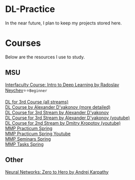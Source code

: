 # DL-Practice
In the near future, I plan to keep my projects stored here.

# Courses
Below are the resources I use to study.

## MSU
[Interfaculty Course: Intro to Deep Learning by Radoslav Neychev](https://github.com/MSUcourses/Data-Analysis-with-Python/tree/main/Deep%20Learning):star::star:`Beginner`<br/>

[DL for 3rd Course (all streams)](https://github.com/MSU-ML-COURSE/DL-COURSE-22)<br/>
[DL Course by Alexander D'yakonov (more detailed)](https://github.com/Dyakonov/DL)<br/>
[DL Course for 3rd Stream by Alexander D'yakonov](https://github.com/Dyakonov/MSUDL)<br/>
[DL Course for 3rd Stream by Alexander D'yakonov (youtube)](https://www.youtube.com/playlist?list=PLhe7c-LCgl4KOFXmNgNsXM5mhYdLq_hxn)<br/>
[DL Course for 2nd Stream by Dmitry Kropotov (youtube)](https://youtube.com/playlist?list=PLzdAwQrglFyKECQU2noqoeAImVFZW7dfN)<br/>
[MMP Practicum Spring](https://github.com/mmp-practicum-team/mmp_practicum_spring_2023)<br/>
[MMP Practicum Spring Youtube](https://youtube.com/playlist?list=PLVF5PzSHILHTxlapj_O-drSuzOdZ4XAVG)<br/>
[MMP Seminars Spring](https://github.com/mmp-mmro-team/mmp_mmro_spring_2022)<br/>
[MMP Tasks Spring](https://github.com/mmp-practicum-team/mmp_practicum_spring_2023/tree/main/Tasks)<br/>

## Other
[Neural Networks: Zero to Hero by Andrej Karpathy](https://github.com/karpathy/nn-zero-to-hero)<br/>
